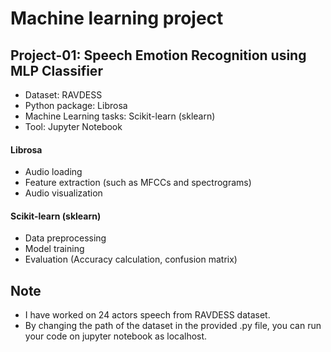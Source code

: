 
# Machine learning project 
## Project-01: Speech Emotion Recognition using MLP Classifier
 - Dataset: RAVDESS
 - Python package: Librosa
 - Machine Learning tasks: Scikit-learn (sklearn)
 - Tool: Jupyter Notebook

#### Librosa
- Audio loading
- Feature extraction (such as MFCCs and spectrograms)
- Audio visualization

#### Scikit-learn (sklearn)
- Data preprocessing
- Model training
- Evaluation (Accuracy calculation, confusion matrix)

## Note
- I have worked on 24 actors speech from RAVDESS dataset.
- By changing the path of the dataset in the provided .py file, you can run your code on jupyter notebook as localhost.
